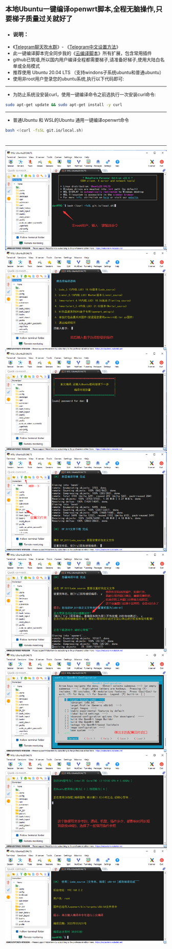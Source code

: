 ## 本地Ubuntu一键编译openwrt脚本,全程无脑操作,只要梯子质量过关就好了

- ### 说明：
- 《[Telegram聊天吹水群](https://t.me/heiheiheio)》- 《[Telegram中文设置方法](https://github.com/danshui-git/shuoming/blob/master/tele.md)》
- 此一键编译脚本完全同步我的《[云编译脚本](https://github.com/281677160/build-actions)》所有扩展，包含常用插件
- github已筑墙,所以国内用户编译全程都需要梯子,请准备好梯子,使用大陆白名单或全局模式
- 推荐使用 Ubuntu 20.04 LTS （支持windons子系统ubuntu和普通ubuntu）
- 使用非root用户登录您的ubuntu系统,执行以下代码即可:

---
- 为防止系统没安装curl，使用一键编译命令之前选执行一次安装curl命令:
```sh
sudo apt-get update && sudo apt-get install -y curl
```
---
- 普通Ubuntu 和 WSL的Ubuntu 通用一键编译openwrt命令
```sh
bash <(curl -fsSL git.io/local.sh)
```
#
---
 <img src="https://github.com/281677160/bendi/blob/main/doc/1.png" />
 <img src="https://github.com/281677160/bendi/blob/main/doc/2.png" />
 <img src="https://github.com/281677160/bendi/blob/main/doc/3.png" />
<img src="https://github.com/281677160/bendi/blob/main/doc/4.png" />
 <img src="https://github.com/281677160/bendi/blob/main/doc/5.png" />
 <img src="https://github.com/281677160/bendi/blob/main/doc/6.png" />
 <img src="https://github.com/281677160/bendi/blob/main/doc/7.png" />
 <img src="https://github.com/281677160/bendi/blob/main/doc/8.png" />

